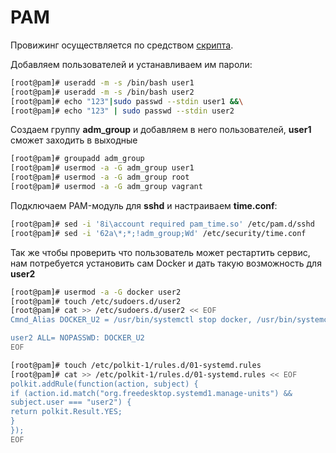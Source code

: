 # PAM
Провижинг осуществляется по средством [скрипта](pam.sh).

Добавляем пользователей и устанавливаем им пароли:
```bash
[root@pam]# useradd -m -s /bin/bash user1
[root@pam]# useradd -m -s /bin/bash user2
[root@pam]# echo "123"|sudo passwd --stdin user1 &&\
[root@pam]# echo "123" | sudo passwd --stdin user2
```

Создаем группу **adm_group** и добавляем в него пользователей, **user1** сможет заходить в выходные
```bash
[root@pam]# groupadd adm_group
[root@pam]# usermod -a -G adm_group user1
[root@pam]# usermod -a -G adm_group root
[root@pam]# usermod -a -G adm_group vagrant
```

Подключаем PAM-модуль для **sshd** и настраиваем **time.conf**:
```bash
[root@pam]# sed -i '8i\account required pam_time.so' /etc/pam.d/sshd
[root@pam]# sed -i '62a\*;*;!adm_group;Wd' /etc/security/time.conf
```
Так же чтобы проверить что пользователь может рестартить сервис, нам потребуется установить сам Docker и дать такую возможность для **user2**
```bash
[root@pam]# usermod -a -G docker user2
[root@pam]# touch /etc/sudoers.d/user2
[root@pam]# cat >> /etc/sudoers.d/user2 << EOF
Cmnd_Alias DOCKER_U2 = /usr/bin/systemctl stop docker, /usr/bin/systemctl start docker, /usr/bin/systemctl restart docker

user2 ALL= NOPASSWD: DOCKER_U2
EOF

[root@pam]# touch /etc/polkit-1/rules.d/01-systemd.rules
[root@pam]# cat >> /etc/polkit-1/rules.d/01-systemd.rules << EOF
polkit.addRule(function(action, subject) {
if (action.id.match("org.freedesktop.systemd1.manage-units") &&
subject.user === "user2") {
return polkit.Result.YES;
}
});
EOF
```